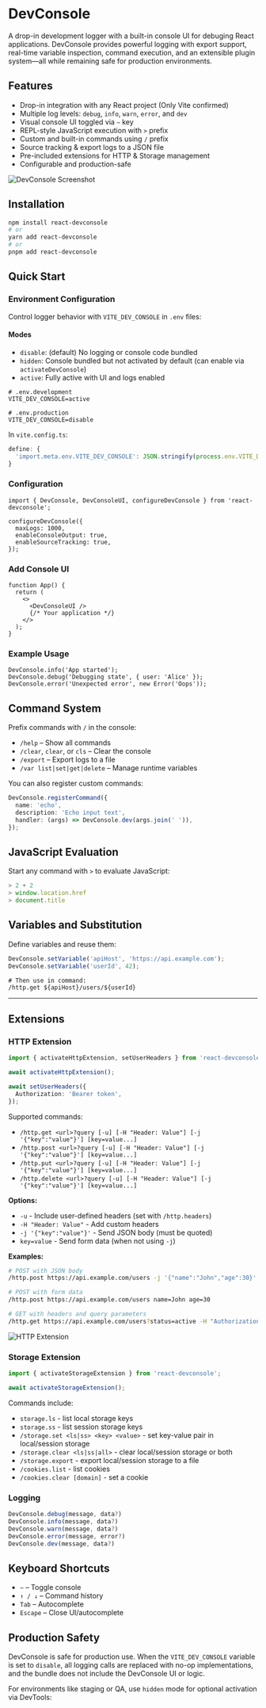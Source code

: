 # DevConsole

A drop-in development logger with a built-in console UI for debuging React applications. DevConsole provides powerful logging with export support, real-time variable inspection, command execution, and an extensible plugin system—all while remaining safe for production environments.

## Features

* Drop-in integration with any React project (Only Vite confirmed)
* Multiple log levels: `debug`, `info`, `warn`, `error`, and `dev`
* Visual console UI toggled via `~` key
* REPL-style JavaScript execution with `>` prefix
* Custom and built-in commands using `/` prefix
* Source tracking & export logs to a JSON file
* Pre-included extensions for HTTP & Storage management
* Configurable and production-safe

![DevConsole Screenshot](./img/img_1.png)

## Installation

```bash
npm install react-devconsole
# or
yarn add react-devconsole
# or
pnpm add react-devconsole
```

## Quick Start

### Environment Configuration

Control logger behavior with `VITE_DEV_CONSOLE` in `.env` files:

#### Modes

* `disable`: (default) No logging or console code bundled
* `hidden`: Console bundled but not activated by default (can enable via `activateDevConsole`)
* `active`: Fully active with UI and logs enabled

```env
# .env.development
VITE_DEV_CONSOLE=active

# .env.production
VITE_DEV_CONSOLE=disable
```

In `vite.config.ts`:

```ts
define: {
  'import.meta.env.VITE_DEV_CONSOLE': JSON.stringify(process.env.VITE_DEV_CONSOLE || 'disable')
}
```

### Configuration

```tsx
import { DevConsole, DevConsoleUI, configureDevConsole } from 'react-devconsole';

configureDevConsole({
  maxLogs: 1000,
  enableConsoleOutput: true,
  enableSourceTracking: true,
});
```

### Add Console UI

```tsx
function App() {
  return (
    <>
      <DevConsoleUI />
      {/* Your application */}
    </>
  );
}
```

### Example Usage

```tsx
DevConsole.info('App started');
DevConsole.debug('Debugging state', { user: 'Alice' });
DevConsole.error('Unexpected error', new Error('Oops'));
```

## Command System

Prefix commands with `/` in the console:

* `/help` – Show all commands
* `/clear`, `clear`, or `cls` – Clear the console
* `/export` – Export logs to a file
* `/var list|set|get|delete` – Manage runtime variables

You can also register custom commands:

```ts
DevConsole.registerCommand({
  name: 'echo',
  description: 'Echo input text',
  handler: (args) => DevConsole.dev(args.join(' ')),
});
```

## JavaScript Evaluation

Start any command with `>` to evaluate JavaScript:

```ts
> 2 + 2
> window.location.href
> document.title
```

## Variables and Substitution

Define variables and reuse them:

```ts
DevConsole.setVariable('apiHost', 'https://api.example.com');
DevConsole.setVariable('userId', 42);
```

```shell
# Then use in command:
/http.get ${apiHost}/users/${userId}
```

---

## Extensions

### HTTP Extension

```ts
import { activateHttpExtension, setUserHeaders } from 'react-devconsole';

await activateHttpExtension();

await setUserHeaders({
  Authorization: 'Bearer token',
});
```

Supported commands:

* `/http.get <url>?query [-u] [-H "Header: Value"] [-j '{"key":"value"}'] [key=value...]`
* `/http.post <url>?query [-u] [-H "Header: Value"] [-j '{"key":"value"}'] [key=value...]`
* `/http.put <url>?query [-u] [-H "Header: Value"] [-j '{"key":"value"}'] [key=value...]`
* `/http.delete <url>?query [-u] [-H "Header: Value"] [-j '{"key":"value"}'] [key=value...]`

**Options:**

* `-u` - Include user-defined headers (set with `/http.headers`)
* `-H "Header: Value"` - Add custom headers
* `-j '{"key":"value"}'` - Send JSON body (must be quoted)
* `key=value` - Send form data (when not using `-j`)

**Examples:**

```bash
# POST with JSON body
/http.post https://api.example.com/users -j '{"name":"John","age":30}'

# POST with form data
/http.post https://api.example.com/users name=John age=30

# GET with headers and query parameters
/http.get https://api.example.com/users?status=active -H "Authorization: Bearer token"
```

![HTTP Extension](./img/img_2.png)

### Storage Extension

```ts
import { activateStorageExtension } from 'react-devconsole';

await activateStorageExtension();
```

Commands include:

* `storage.ls` - list local storage keys
* `storage.ss` - list session storage keys
* `/storage.set <ls|ss> <key> <value>` - set key-value pair in local/session storage
* `/storage.clear <ls|ss|all>` - clear local/session storage or both
* `/storage.export` - export local/session storage to a file
* `/cookies.list` - list cookies
* `/cookies.clear [domain]` - set a cookie

### Logging

```ts
DevConsole.debug(message, data?)
DevConsole.info(message, data?)
DevConsole.warn(message, data?)
DevConsole.error(message, error?)
DevConsole.dev(message, data?)
```

## Keyboard Shortcuts

* `~` – Toggle console
* `↑ / ↓` – Command history
* `Tab` – Autocomplete
* `Escape` – Close UI/autocomplete

## Production Safety

DevConsole is safe for production use. When the `VITE_DEV_CONSOLE` variable is set to `disable`, all logging calls are replaced with no-op implementations, and the bundle does not include the DevConsole UI or logic.

For environments like staging or QA, use `hidden` mode for optional activation via DevTools:
